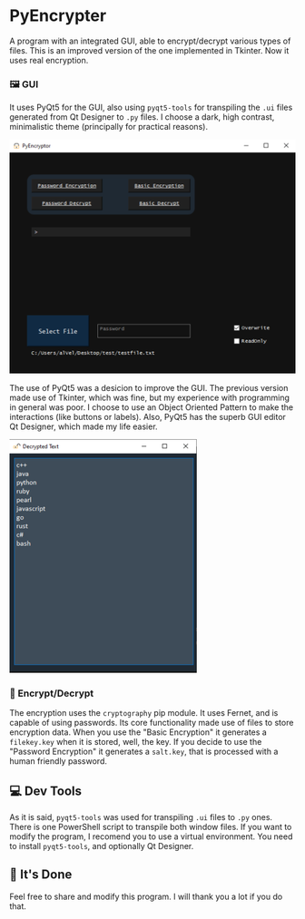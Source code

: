 # PyEncrypter
A program with an integrated GUI, able to encrypt/decrypt various types of files. This is an improved version of the one implemented in Tkinter.
Now it uses real encryption.

### 🖼 GUI
It uses PyQt5 for the GUI, also using `pyqt5-tools` for transpiling the `.ui` files generated from Qt Designer to `.py` files. 
I choose a dark, high contrast, minimalistic theme (principally for practical reasons).

![General View](https://github.com/beto-bit/PyEncryptor/blob/main/.github/images/gui_1.png)

The use of PyQt5 was a desicion to improve the GUI. The previous version made use of Tkinter, which was fine, but my experience with programming in general was poor.
I choose to use an Object Oriented Pattern to make the interactions (like buttons or labels). Also, PyQt5 has the superb GUI editor Qt Designer, which made my life easier.

![Decrypt Window](https://github.com/beto-bit/PyEncryptor/blob/main/.github/images/gui_2.png)

### 🔐 Encrypt/Decrypt
The encryption uses the `cryptography` pip module. It uses Fernet, and is capable of using passwords. Its core functionality made use of files to store encryption data.
When you use the "Basic Encryption" it generates a `filekey.key` when it is stored, well, the key. 
If you decide to use the "Password Encryption" it generates a `salt.key`, that is processed with a human friendly password. 


## 💻 Dev Tools
As it is said, `pyqt5-tools` was used for transpiling `.ui` files to `.py` ones. There is one PowerShell script to transpile both window files. 
If you want to modify the program, I recomend you to use a virtual environment. You need to install `pyqt5-tools`, and optionally Qt Designer.

## 🎊 It's Done
Feel free to share and modify this program. I will thank you a lot if you do that. 
